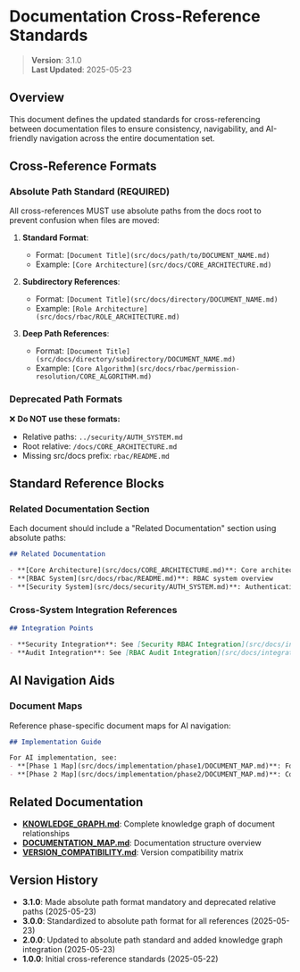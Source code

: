 
# Documentation Cross-Reference Standards

> **Version**: 3.1.0  
> **Last Updated**: 2025-05-23

## Overview

This document defines the updated standards for cross-referencing between documentation files to ensure consistency, navigability, and AI-friendly navigation across the entire documentation set.

## Cross-Reference Formats

### Absolute Path Standard (REQUIRED)

All cross-references MUST use absolute paths from the docs root to prevent confusion when files are moved:

1. **Standard Format**:
   - Format: `[Document Title](src/docs/path/to/DOCUMENT_NAME.md)`
   - Example: `[Core Architecture](src/docs/CORE_ARCHITECTURE.md)`

2. **Subdirectory References**:
   - Format: `[Document Title](src/docs/directory/DOCUMENT_NAME.md)`
   - Example: `[Role Architecture](src/docs/rbac/ROLE_ARCHITECTURE.md)`

3. **Deep Path References**:
   - Format: `[Document Title](src/docs/directory/subdirectory/DOCUMENT_NAME.md)`
   - Example: `[Core Algorithm](src/docs/rbac/permission-resolution/CORE_ALGORITHM.md)`

### Deprecated Path Formats

❌ **Do NOT use these formats:**
- Relative paths: `../security/AUTH_SYSTEM.md`
- Root relative: `/docs/CORE_ARCHITECTURE.md`
- Missing src/docs prefix: `rbac/README.md`

## Standard Reference Blocks

### Related Documentation Section

Each document should include a "Related Documentation" section using absolute paths:

```markdown
## Related Documentation

- **[Core Architecture](src/docs/CORE_ARCHITECTURE.md)**: Core architectural principles
- **[RBAC System](src/docs/rbac/README.md)**: RBAC system overview
- **[Security System](src/docs/security/AUTH_SYSTEM.md)**: Authentication system details
```

### Cross-System Integration References

```markdown
## Integration Points

- **Security Integration**: See [Security RBAC Integration](src/docs/integration/SECURITY_RBAC_INTEGRATION.md)
- **Audit Integration**: See [RBAC Audit Integration](src/docs/integration/RBAC_AUDIT_INTEGRATION.md)
```

## AI Navigation Aids

### Document Maps

Reference phase-specific document maps for AI navigation:

```markdown
## Implementation Guide

For AI implementation, see:
- **[Phase 1 Map](src/docs/implementation/phase1/DOCUMENT_MAP.md)**: Foundation implementation
- **[Phase 2 Map](src/docs/implementation/phase2/DOCUMENT_MAP.md)**: Core features implementation
```

## Related Documentation

- **[KNOWLEDGE_GRAPH.md](src/docs/KNOWLEDGE_GRAPH.md)**: Complete knowledge graph of document relationships
- **[DOCUMENTATION_MAP.md](src/docs/DOCUMENTATION_MAP.md)**: Documentation structure overview
- **[VERSION_COMPATIBILITY.md](src/docs/VERSION_COMPATIBILITY.md)**: Version compatibility matrix

## Version History

- **3.1.0**: Made absolute path format mandatory and deprecated relative paths (2025-05-23)
- **3.0.0**: Standardized to absolute path format for all references (2025-05-23)
- **2.0.0**: Updated to absolute path standard and added knowledge graph integration (2025-05-23)
- **1.0.0**: Initial cross-reference standards (2025-05-22)

